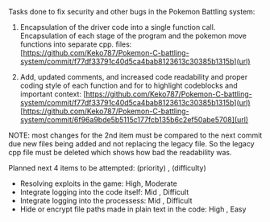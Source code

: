 Tasks done to fix security and other bugs in the Pokemon Battling system:

1. Encapsulation of the driver code into a single function call. Encapsulation of each stage of the program and the pokemon move functions into separate cpp. files: [https://github.com/Keko787/Pokemon-C-battling-system/commit/f77df33791c40d5ca4bab8123613c30385b1315b](url)

2. Add, updated comments, and increased code readability and proper coding style of each function and for to highlight codeblocks and important context: [https://github.com/Keko787/Pokemon-C-battling-system/commit/f77df33791c40d5ca4bab8123613c30385b1315b](url)
[https://github.com/Keko787/Pokemon-C-battling-system/commit/6f96a9bde5b5115c177fcb135b6c2ef50abe5708](url)

NOTE: most changes for the 2nd item must be compared to the next commit due new files being added and not replacing the legacy file. So the legacy cpp file must be deleted which shows how bad the readability was.

Planned next 4 items to be attempted: (priority) , (difficulty)
- Resolving exploits in the game: High, Moderate
- Integrate logging into the code itself: Mid , Difficult
- Integrate logging into the processess: Mid , Difficult
- Hide or encrypt file paths made in plain text in the code: High , Easy
